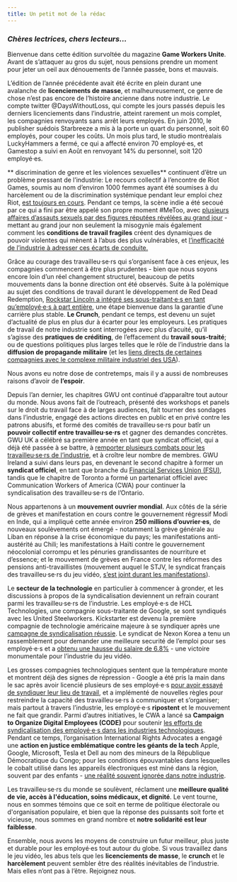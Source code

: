 ```yaml
---
title: Un petit mot de la rédac
---
```

### ***Chères lectrices, chers lecteurs…***

Bienvenue dans cette édition survoltée du magazine **Game Workers Unite**. Avant de s’attaquer au gros du sujet, nous pensions prendre un moment pour jeter un oeil aux dénouements de l’année passée, bons et mauvais.

L’édition de l’année précédente avait été écrite en plein durant une avalanche de **licenciements de masse**, et malheureusement, ce genre de chose n’est pas encore de l’histoire ancienne dans notre industrie. Le compte twitter @DaysWithoutLoss, qui compte les jours passés depuis les derniers licenciements dans l’industrie, atteint rarement un mois complet, les compagnies renvoyants sans arrêt leurs employés. En juin 2010, le publisher suédois Starbreeze a mis à la porte un quart du personnel, soit 60 employés, pour couper les coûts. Un mois plus tard, le studio montréalais LuckyHammers a fermé, ce qui a affecté environ 70 employé·es, et Gamestop a suivi en Août en renvoyant 14% du personnel, soit 120 employé·es.

** discrimination de genre et les violences sexuelles** continuent d’être un problème pressant de l’industrie: Le recours collectif à l’encontre de Riot Games, soumis au nom d’environ 1000 femmes ayant été soumises à du harcèlement ou de la discrimination systémique pendant leur emploi chez Riot, [est toujours en cours](https://www.gamesindustry.biz/articles/2020-01-22-women-suing-riot-games-may-be-entitled-to-usd400m-not-usd10m-says-state-regulator). Pendant ce temps, la scène indie a été secoué par ce qui a fini par être appelé son propre moment #MeToo, avec [plusieurs affaires d’assauts sexuels par des figures réputées révélées au grand jour](https://www.theguardian.com/games/2019/sep/17/gaming-metoo-moment-harassment-women-in-games) - mettant au grand jour non seulement la misogynie mais également comment les **conditions de travail fragiles** créent des dynamiques de pouvoir violentes qui mènent à l’abus des plus vulnérables, et [l’inefficacité de l’industrie à adresser ces écarts de conduite.](http://www.nathalielawhead.com/candybox/what-its-like-sharing-your-metoo-with-kotaku-a-cautionary-tale)

Grâce au courage des travailleu·se·rs qui s’organisent face à ces enjeux, les compagnies commencent à être plus prudentes -  bien que nous soyons encore loin d’un réel changement structurel, beaucoup de petits mouvements dans la bonne direction ont été observés. Suite à la polémique au sujet des conditions de travail durant le développement de Red Dead Redemption, [Rockstar Lincoln a intégré ses sous-traitant·e·s en tant qu’employé·e·s à part entière](https://kotaku.com/months-after-labor-controversy-rockstar-converts-game-1836982746), une étape bienvenue dans la garantie d’une carrière plus stable. **Le Crunch**, pendant ce temps, est devenu un sujet d’actualité de plus en plus dur à écarter pour les employeurs. Les pratiques de travail de notre industrie sont interrogées avec plus d’acuité, qu’il s’agisse des **pratiques de créditing**, de l’effacement du **travail sous-traité**; ou de questions politiques plus larges telles que le rôle de l’industrie dans la **diffusion de propagande militaire** (et les [liens directs de certaines compagnies avec le complexe militaire industriel des USA](https://www.eurogamer.net/articles/2013-02-01-shooters-how-video-games-fund-arms-manufacturers)).

Nous avons eu notre dose de contretemps, mais il y a aussi de nombreuses raisons d’avoir de **l’espoir**.

Depuis l’an dernier, les chapitres GWU ont continué d’apparaître tout autour du monde. Nous avons fait de l’outreach, présenté des workshops et panels sur le droit du travail face à de larges audiences, fait tourner des sondages dans l’industrie, engagé des actions directes en public et en privé contre les patrons abusifs, et formé des comités de travailleu·se·rs pour batîr un **pouvoir collectif entre travailleu·se·rs** et gagner des demandes concrètes.
GWU UK a célébré sa première année en tant que syndicat officiel, qui a déjà été passée à se battre, à [remporter plusieurs combats pour les travailleu·se·rs de l’industrie](https://twitter.com/GWU_UK/status/1219575597879394305), et à croître leur nombre de membres. GWU Ireland a suivi dans leurs pas, en devenant le second chapitre à former un **syndicat officiel**, en tant que branche du [Financial Services Union (FSU)](https://gwuireland.org/), tandis que le chapitre de Toronto a formé un partenariat officiel avec Communication Workers of America (CWA) pour continuer la syndicalisation des travailleu·se·rs de l’Ontario.

Nous appartenons à un **mouvement ouvrier mondial**. Aux côtés de la série de grèves et manifestation en cours contre le gouvernement régressif Modi en Inde, qui a impliqué cette année environ **250 millions d’ouvrier·es**, de nouveaux soulèvements ont émergé - notamment la grève générale au Liban en réponse à la crise économique du pays; les manifestations anti-austérité au Chili; les manifestations à Haïti contre le gouvernement néocolonial corrompu et les pénuries grandissantes de nourriture et d’essence; et le mouvement de grèves en France contre les réformes des pensions anti-travaillistes (mouvement auquel le STJV, le syndicat français des travailleu·se·rs du jeu vidéo, [s’est joint durant les manifestations](https://twitter.com/stjv_fr/status/1203341904999526404)).

Le **secteur de la technologie** en particulier à commencer à gronder, et les discussions à propos de la syndicalisation deviennent un refrain courant parmi les travailleu·se·rs de l’industrie. Les employé·e·s de HCL Technologies, une compagnie sous-traitante de Google, se sont syndiqués avec les United Steelworkers. Kickstarter est devenu la première compagnie de technologie américaine majeure à se syndiquer après une [campagne de syndicalisation réussie](https://www.vice.com/en_us/article/3a8pp5/kickstarter-employees-win-historic-union-election). Le syndicat de Nexon Korea a tenu un rassemblement pour demander une meilleure securité de l’emploi pour ses employé·e·s et a [obtenu une hausse du salaire de 6.8%](http://www.koreaherald.com/view.php?ud=20200204000826) - une victoire monumentale pour l’industrie du jeu vidéo.

Les grosses compagnies technologiques sentent que la température monte et montrent déjà des signes de répression - Google a été pris la main dans le sac après avoir licencié plusieurs de ses employé·e·s [pour avoir essayé de syndiquer leur lieu de travail](https://www.theverge.com/2019/11/25/20983053/google-fires-four-employees-memo-rebecca-rivers-laurence-berland-union-busting-accusation-walkout), et a implémenté de nouvelles règles pour restreindre la capacité des travailleu·se·rs à communiquer et s’organiser; mais partout à travers l’industrie, les employé·e·s **ripostent** et le mouvement ne fait que grandir.
Parmi d’autres initiatives, le CWA a lancé sa **Campaign to Organize Digital Employees (CODE)** pour soutenir [les efforts de syndicalisation des employé·e·s dans les industries technologiques](https://www.code-cwa.org/). Pendant ce temps, l’organisation International Rights Advocates a engagé une **action en justice emblématique contre les géants de la tech** Apple, Google, Microsoft, Tesla et Dell au nom des mineurs de la République Démocratique du Congo; pour les conditions épouvantables dans lesquelles le cobalt utilisé dans les appareils électroniques est miné dans la région, souvent par des enfants - [une réalité souvent ignorée dans notre industrie](https://www.theguardian.com/global-development/2019/dec/16/apple-and-google-named-in-us-lawsuit-over-congolese-child-cobalt-mining-deaths).

Les travailleu·se·rs du monde se soulèvent, réclament une **meilleure qualité de vie, accès à l'éducation, soins médicaux, et dignité**. Le vent tourne, nous en sommes témoins que ce soit en terme de politique électorale ou d'organisation populaire, et bien que la réponse des puissants soit forte et vicieuse, nous sommes en grand nombre et **notre solidarité est leur faiblesse**.

Ensemble, nous avons les moyens de construire un futur meilleur, plus juste et durable pour les employé·es tout autour du globe. Si vous travaillez dans le jeu vidéo, les abus tels que les **licenciements de masse**, le **crunch** et le **harcèlement** peuvent sembler être des réalités inévitables de l’industrie. Mais elles n’ont pas à l’être. Rejoignez nous.
